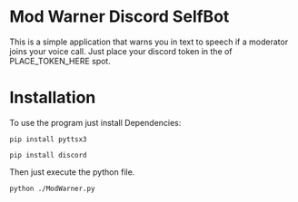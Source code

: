 # Mod Warner Discord SelfBot
This  is a simple application that warns you in text to speech if a moderator joins your voice call. Just place your discord token in the of PLACE_TOKEN_HERE spot.

# Installation
To use the program just install Dependencies:

``pip install pyttsx3``

``pip install discord``

Then just execute the python file.

``python ./ModWarner.py``
